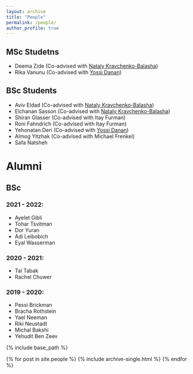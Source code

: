 ```yaml
---
layout: archive
title: "People"
permalink: /people/
author_profile: true
---
```


## MSc Studetns
* Deema Zide (Co-advised with [Nataly Kravchenko-Balasha](https://natalykbalashalab.huji.ac.il/))
* Rika Vanunu  (Co-advised with [Yossi Danan](https://www.jce.ac.il/prof-yossefyossi-danan/))

## BSc Students
* Aviv Eldad (Co-advised with [Nataly Kravchenko-Balasha](https://natalykbalashalab.huji.ac.il/))
* Elchanan Sasson (Co-advised with [Nataly Kravchenko-Balasha](https://natalykbalashalab.huji.ac.il/))
* Shiran Glasser (Co-advised with Itay Furman)
* Roni Fahndrich (Co-advised with Itay Furman)
* Yehonatan Deri (Co-advised with [Yossi Danan](https://www.jce.ac.il/prof-yossefyossi-danan/))
* Almog Yitzhak (Co-advised with Michael Frenkel)
* Safa Natsheh 


# Alumni
## BSc
### 2021 - 2022:
* Ayelet Gibli
* Tohar Tsvitman
* Dor Yuran
* Adi Leibobich
* Eyal Wasserman

### 2020 - 2021:
* Tal Tabak
* Rachel Chuwer

### 2019 - 2020:
* Pessi Brickman
* Bracha Rothstein
* Yael Neeman
* Riki Neustadt
* Michal Bakshi
* Yehudit Ben Zeev

{% include base_path %}

{% for post in site.people %}
  {% include archive-single.html %}
{% endfor %}
